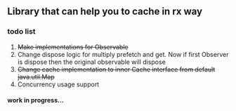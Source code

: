 ## Library that can help you to cache in rx way

### todo list
1. ~~Make implementations for Observable~~
2. Change dispose logic for multiply prefetch and get. Now if first Observer is dispose then the original observable will dispose
3. ~~Change cache implementation to inner Cache interface from default java.util.Map~~
4. Concurrency usage support
#### work in progress...